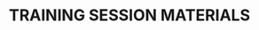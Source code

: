 ---
title: TRAINING SESSION MATERIALS 
redirect_to: https://drive.google.com/drive/folders/1g3MOOIroVu0D7YbmYPQ9HY6-h-xPn8St?usp=drive_link
redirect_from: 
  - /XC25FAM-TSMaterials
  - /xc25fam-tsmaterials
---